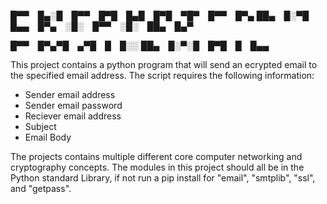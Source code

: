 
█▀▀ █▄░█ █▀▀ █▀█ █▄█ █▀█ ▀█▀ █▀▀ █▀▄
██▄ █░▀█ █▄▄ █▀▄ ░█░ █▀▀ ░█░ ██▄ █▄▀

█▀▀ █▀▄▀█ ▄▀█ █ █░░
██▄ █░▀░█ █▀█ █ █▄▄

This project contains a python program that will send an ecrypted email to the specified email address.
The script requires the following information:
 - Sender email address
 - Sender email password
 - Reciever email address
 - Subject
 - Email Body


The projects contains multiple different core computer networking and cryptography concepts. 
The modules in this project should all be in the Python standard Library, if not run a pip install for "email", "smtplib", "ssl", and "getpass". 
